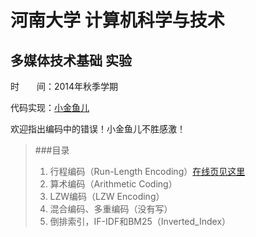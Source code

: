 # 河南大学 计算机科学与技术
## 多媒体技术基础 实验

时　　间：2014年秋季学期

代码实现：[小金鱼儿](http://haoyu.de)

欢迎指出编码中的错误！小金鱼儿不胜感激！

> ###目录
> 1. 行程编码（Run-Length Encoding）[在线页见这里](http://haoyu.de?p=136)
> 2. 算术编码（Arithmetic Coding）
> 3. LZW编码（LZW Encoding）
> 4. 混合编码、多重编码（没有写）
> 5. 倒排索引，IF-IDF和BM25（Inverted_Index）


